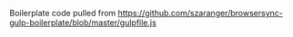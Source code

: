 
Boilerplate code pulled from https://github.com/szaranger/browsersync-gulp-boilerplate/blob/master/gulpfile.js
